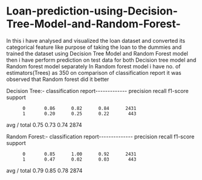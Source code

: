# Loan-prediction-using-Decision-Tree-Model-and-Random-Forest-
In this i have analysed and visualized the loan dataset and converted its categorical feature like purpose of taking the loan to
the dummies and trained the dataset using Decision Tree Model and Random Forest model
then i have perform prediction on test data for both Decision tree model and Random forest model separately
In Random forest model i have no. of estimators(Trees) as 350
on comparison of classification report it was observed that Random forest did it better


Decision Tree:-
classification report-------------
precision    recall  f1-score   support

          0       0.86      0.82      0.84      2431
          1       0.20      0.25      0.22       443

avg / total       0.75      0.73      0.74      2874


Random Forest:-
classification report--------------
 precision    recall  f1-score   support

          0       0.85      1.00      0.92      2431
          1       0.47      0.02      0.03       443

avg / total       0.79      0.85      0.78      2874
